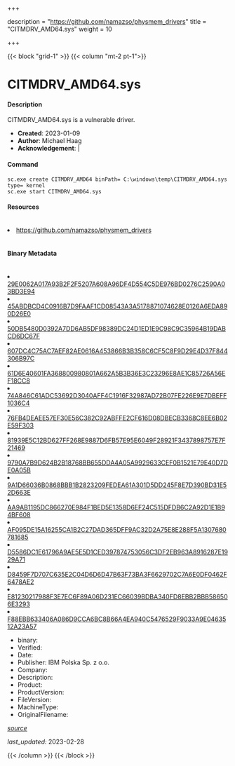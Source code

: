 +++

description = "https://github.com/namazso/physmem_drivers"
title = "CITMDRV_AMD64.sys"
weight = 10

+++


{{< block "grid-1" >}}
{{< column "mt-2 pt-1">}}


# CITMDRV_AMD64.sys

#### Description

CITMDRV_AMD64.sys is a vulnerable driver.

- **Created**: 2023-01-09
- **Author**: Michael Haag
- **Acknowledgement**:  | [](https://twitter.com/)

#### Command

```
sc.exe create CITMDRV_AMD64 binPath= C:\windows\temp\CITMDRV_AMD64.sys type= kernel
sc.exe start CITMDRV_AMD64.sys
```

#### Resources
<br>


<li><a href=" https://github.com/namazso/physmem_drivers"> https://github.com/namazso/physmem_drivers</a></li>


<br>


#### Binary Metadata
<br>



<li><a href="https://www.virustotal.com/gui/file/29E0062A017A93B2F2F5207A608A96DF4D554C5DE976BD0276C2590A03BD3E94">29E0062A017A93B2F2F5207A608A96DF4D554C5DE976BD0276C2590A03BD3E94</a></li>

<li><a href="https://www.virustotal.com/gui/file/45ABDBCD4C0916B7D9FAAF1CD08543A3A5178871074628E0126A6EDA890D26E0">45ABDBCD4C0916B7D9FAAF1CD08543A3A5178871074628E0126A6EDA890D26E0</a></li>

<li><a href="https://www.virustotal.com/gui/file/50DB5480D0392A7DD6AB5DF98389DC24D1ED1E9C98C9C35964B19DABCD6DC67F">50DB5480D0392A7DD6AB5DF98389DC24D1ED1E9C98C9C35964B19DABCD6DC67F</a></li>

<li><a href="https://www.virustotal.com/gui/file/607DC4C75AC7AEF82AE0616A453866B3B358C6CF5C8F9D29E4D37F844306B97C">607DC4C75AC7AEF82AE0616A453866B3B358C6CF5C8F9D29E4D37F844306B97C</a></li>

<li><a href="https://www.virustotal.com/gui/file/61D6E40601FA368800980801A662A5B3B36E3C23296E8AE1C85726A56EF18CC8">61D6E40601FA368800980801A662A5B3B36E3C23296E8AE1C85726A56EF18CC8</a></li>

<li><a href="https://www.virustotal.com/gui/file/74A846C61ADC53692D3040AFF4C1916F32987AD72B07FE226E9E7DBEFF1036C4">74A846C61ADC53692D3040AFF4C1916F32987AD72B07FE226E9E7DBEFF1036C4</a></li>

<li><a href="https://www.virustotal.com/gui/file/76FB4DEAEE57EF30E56C382C92ABFFE2CF616D08DBECB3368C8EE6B02E59F303">76FB4DEAEE57EF30E56C382C92ABFFE2CF616D08DBECB3368C8EE6B02E59F303</a></li>

<li><a href="https://www.virustotal.com/gui/file/81939E5C12BD627FF268E9887D6FB57E95E6049F28921F3437898757E7F21469">81939E5C12BD627FF268E9887D6FB57E95E6049F28921F3437898757E7F21469</a></li>

<li><a href="https://www.virustotal.com/gui/file/9790A7B9D624B2B18768BB655DDA4A05A9929633CEF0B1521E79E40D7DE0A05B">9790A7B9D624B2B18768BB655DDA4A05A9929633CEF0B1521E79E40D7DE0A05B</a></li>

<li><a href="https://www.virustotal.com/gui/file/9A1D66036B0868BBB1B2823209FEDEA61A301D5DD245F8E7D390BD31E52D663E">9A1D66036B0868BBB1B2823209FEDEA61A301D5DD245F8E7D390BD31E52D663E</a></li>

<li><a href="https://www.virustotal.com/gui/file/AA9AB1195DC866270E984F1BED5E1358D6EF24C515DFDB6C2A92D1E1B94BF608">AA9AB1195DC866270E984F1BED5E1358D6EF24C515DFDB6C2A92D1E1B94BF608</a></li>

<li><a href="https://www.virustotal.com/gui/file/AF095DE15A16255CA1B2C27DAD365DFF9AC32D2A75E8E288F5A1307680781685">AF095DE15A16255CA1B2C27DAD365DFF9AC32D2A75E8E288F5A1307680781685</a></li>

<li><a href="https://www.virustotal.com/gui/file/D5586DC1E61796A9AE5E5D1CED397874753056C3DF2EB963A8916287E1929A71">D5586DC1E61796A9AE5E5D1CED397874753056C3DF2EB963A8916287E1929A71</a></li>

<li><a href="https://www.virustotal.com/gui/file/D8459F7D707C635E2C04D6D6D47B63F73BA3F6629702C7A6E0DF0462F6478AE2">D8459F7D707C635E2C04D6D6D47B63F73BA3F6629702C7A6E0DF0462F6478AE2</a></li>

<li><a href="https://www.virustotal.com/gui/file/E81230217988F3E7EC6F89A06D231EC66039BDBA340FD8EBB2BBB586506E3293">E81230217988F3E7EC6F89A06D231EC66039BDBA340FD8EBB2BBB586506E3293</a></li>

<li><a href="https://www.virustotal.com/gui/file/F88EBB633406A086D9CCA6BC8B66A4EA940C5476529F9033A9E0463512A23A57">F88EBB633406A086D9CCA6BC8B66A4EA940C5476529F9033A9E0463512A23A57</a></li>



- binary: 
- Verified: 
- Date: 
- Publisher: IBM Polska Sp. z o.o.
- Company: 
- Description: 
- Product: 
- ProductVersion: 
- FileVersion: 
- MachineType: 
- OriginalFilename: 

[*source*](https://github.com/magicsword-io/LOLDrivers/tree/main/yaml/citmdrv_amd64.sys.yml)

*last_updated:* 2023-02-28


{{< /column >}}
{{< /block >}}
